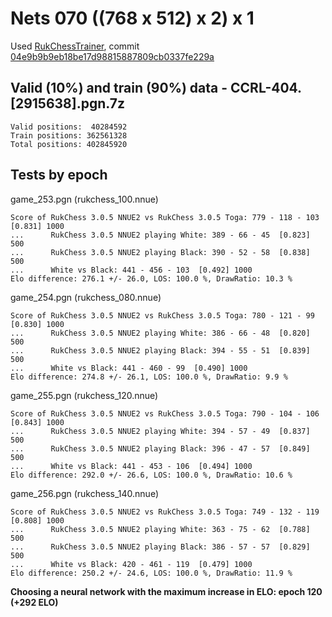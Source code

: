 # Nets 070 ((768 x 512) x 2) x 1

Used [RukChessTrainer](https://github.com/Ilya-Ruk/RukChessTrainer), commit [04e9b9b9eb18be17d98815887809cb0337fe229a](https://github.com/Ilya-Ruk/RukChessTrainer/commit/04e9b9b9eb18be17d98815887809cb0337fe229a)

## Valid (10%) and train (90%) data - CCRL-404.[2915638].pgn.7z

    Valid positions:  40284592
    Train positions: 362561328
    Total positions: 402845920

## Tests by epoch

game_253.pgn (rukchess_100.nnue)

    Score of RukChess 3.0.5 NNUE2 vs RukChess 3.0.5 Toga: 779 - 118 - 103  [0.831] 1000
    ...      RukChess 3.0.5 NNUE2 playing White: 389 - 66 - 45  [0.823] 500
    ...      RukChess 3.0.5 NNUE2 playing Black: 390 - 52 - 58  [0.838] 500
    ...      White vs Black: 441 - 456 - 103  [0.492] 1000
    Elo difference: 276.1 +/- 26.0, LOS: 100.0 %, DrawRatio: 10.3 %

game_254.pgn (rukchess_080.nnue)

    Score of RukChess 3.0.5 NNUE2 vs RukChess 3.0.5 Toga: 780 - 121 - 99  [0.830] 1000
    ...      RukChess 3.0.5 NNUE2 playing White: 386 - 66 - 48  [0.820] 500
    ...      RukChess 3.0.5 NNUE2 playing Black: 394 - 55 - 51  [0.839] 500
    ...      White vs Black: 441 - 460 - 99  [0.490] 1000
    Elo difference: 274.8 +/- 26.1, LOS: 100.0 %, DrawRatio: 9.9 %

game_255.pgn (rukchess_120.nnue)

    Score of RukChess 3.0.5 NNUE2 vs RukChess 3.0.5 Toga: 790 - 104 - 106  [0.843] 1000
    ...      RukChess 3.0.5 NNUE2 playing White: 394 - 57 - 49  [0.837] 500
    ...      RukChess 3.0.5 NNUE2 playing Black: 396 - 47 - 57  [0.849] 500
    ...      White vs Black: 441 - 453 - 106  [0.494] 1000
    Elo difference: 292.0 +/- 26.6, LOS: 100.0 %, DrawRatio: 10.6 %

game_256.pgn (rukchess_140.nnue)

    Score of RukChess 3.0.5 NNUE2 vs RukChess 3.0.5 Toga: 749 - 132 - 119  [0.808] 1000
    ...      RukChess 3.0.5 NNUE2 playing White: 363 - 75 - 62  [0.788] 500
    ...      RukChess 3.0.5 NNUE2 playing Black: 386 - 57 - 57  [0.829] 500
    ...      White vs Black: 420 - 461 - 119  [0.479] 1000
    Elo difference: 250.2 +/- 24.6, LOS: 100.0 %, DrawRatio: 11.9 %

**Choosing a neural network with the maximum increase in ELO: epoch 120 (+292 ELO)**
